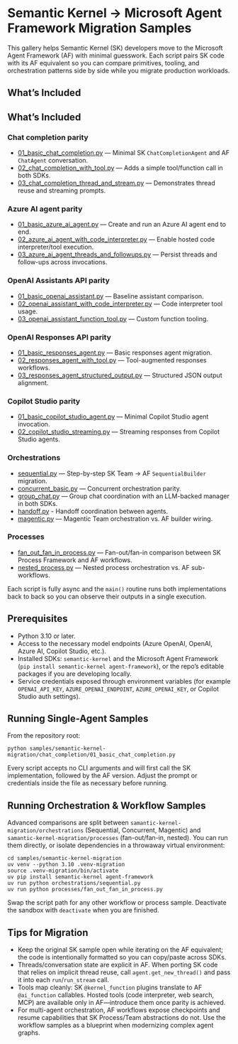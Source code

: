 # Semantic Kernel → Microsoft Agent Framework Migration Samples

This gallery helps Semantic Kernel (SK) developers move to the Microsoft Agent Framework (AF) with minimal guesswork. Each script pairs SK code with its AF equivalent so you can compare primitives, tooling, and orchestration patterns side by side while you migrate production workloads.

## What’s Included

## What’s Included

### Chat completion parity
- [01_basic_chat_completion.py](chat_completion/01_basic_chat_completion.py) — Minimal SK `ChatCompletionAgent` and AF `ChatAgent` conversation.
- [02_chat_completion_with_tool.py](chat_completion/02_chat_completion_with_tool.py) — Adds a simple tool/function call in both SDKs.
- [03_chat_completion_thread_and_stream.py](chat_completion/03_chat_completion_thread_and_stream.py) — Demonstrates thread reuse and streaming prompts.

### Azure AI agent parity
- [01_basic_azure_ai_agent.py](azure_ai_agent/01_basic_azure_ai_agent.py) — Create and run an Azure AI agent end to end.
- [02_azure_ai_agent_with_code_interpreter.py](azure_ai_agent/02_azure_ai_agent_with_code_interpreter.py) — Enable hosted code interpreter/tool execution.
- [03_azure_ai_agent_threads_and_followups.py](azure_ai_agent/03_azure_ai_agent_threads_and_followups.py) — Persist threads and follow-ups across invocations.

### OpenAI Assistants API parity
- [01_basic_openai_assistant.py](openai_assistant/01_basic_openai_assistant.py) — Baseline assistant comparison.
- [02_openai_assistant_with_code_interpreter.py](openai_assistant/02_openai_assistant_with_code_interpreter.py) — Code interpreter tool usage.
- [03_openai_assistant_function_tool.py](openai_assistant/03_openai_assistant_function_tool.py) — Custom function tooling.

### OpenAI Responses API parity
- [01_basic_responses_agent.py](openai_responses/01_basic_responses_agent.py) — Basic responses agent migration.
- [02_responses_agent_with_tool.py](openai_responses/02_responses_agent_with_tool.py) — Tool-augmented responses workflows.
- [03_responses_agent_structured_output.py](openai_responses/03_responses_agent_structured_output.py) — Structured JSON output alignment.

### Copilot Studio parity
- [01_basic_copilot_studio_agent.py](copilot_studio/01_basic_copilot_studio_agent.py) — Minimal Copilot Studio agent invocation.
- [02_copilot_studio_streaming.py](copilot_studio/02_copilot_studio_streaming.py) — Streaming responses from Copilot Studio agents.

### Orchestrations
- [sequential.py](orchestrations/sequential.py) — Step-by-step SK Team → AF `SequentialBuilder` migration.
- [concurrent_basic.py](orchestrations/concurrent_basic.py) — Concurrent orchestration parity.
- [group_chat.py](orchestrations/group_chat.py) — Group chat coordination with an LLM-backed manager in both SDKs.
- [handoff.py](orchestrations/handoff.py) - Handoff coordination between agents.
- [magentic.py](orchestrations/magentic.py) — Magentic Team orchestration vs. AF builder wiring.

### Processes
- [fan_out_fan_in_process.py](processes/fan_out_fan_in_process.py) — Fan-out/fan-in comparison between SK Process Framework and AF workflows.
- [nested_process.py](processes/nested_process.py) — Nested process orchestration vs. AF sub-workflows.

Each script is fully async and the `main()` routine runs both implementations back to back so you can observe their outputs in a single execution.

## Prerequisites
- Python 3.10 or later.
- Access to the necessary model endpoints (Azure OpenAI, OpenAI, Azure AI, Copilot Studio, etc.).
- Installed SDKs: `semantic-kernel` and the Microsoft Agent Framework (`pip install semantic-kernel agent-framework`), or the repo’s editable packages if you are developing locally.
- Service credentials exposed through environment variables (for example `OPENAI_API_KEY`, `AZURE_OPENAI_ENDPOINT`, `AZURE_OPENAI_KEY`, or Copilot Studio auth settings).

## Running Single-Agent Samples
From the repository root:
```
python samples/semantic-kernel-migration/chat_completion/01_basic_chat_completion.py
```
Every script accepts no CLI arguments and will first call the SK implementation, followed by the AF version. Adjust the prompt or credentials inside the file as necessary before running.

## Running Orchestration & Workflow Samples
Advanced comparisons are split between `samantic-kernel-migration/orchestrations` (Sequential, Concurrent, Magentic) and `samantic-kernel-migration/processes` (fan-out/fan-in, nested). You can run them directly, or isolate dependencies in a throwaway virtual environment:
```
cd samples/semantic-kernel-migration
uv venv --python 3.10 .venv-migration
source .venv-migration/bin/activate
uv pip install semantic-kernel agent-framework
uv run python orchestrations/sequential.py
uv run python processes/fan_out_fan_in_process.py
```
Swap the script path for any other workflow or process sample. Deactivate the sandbox with `deactivate` when you are finished.

## Tips for Migration
- Keep the original SK sample open while iterating on the AF equivalent; the code is intentionally formatted so you can copy/paste across SDKs.
- Threads/conversation state are explicit in AF. When porting SK code that relies on implicit thread reuse, call `agent.get_new_thread()` and pass it into each `run`/`run_stream` call.
- Tools map cleanly: SK `@kernel_function` plugins translate to AF `@ai_function` callables. Hosted tools (code interpreter, web search, MCP) are available only in AF—introduce them once parity is achieved.
- For multi-agent orchestration, AF workflows expose checkpoints and resume capabilities that SK Process/Team abstractions do not. Use the workflow samples as a blueprint when modernizing complex agent graphs.
